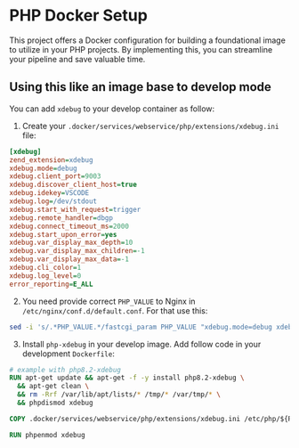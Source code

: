 # PHP Docker Setup

This project offers a Docker configuration for building a foundational image to utilize in your PHP projects. By implementing this, you can streamline your pipeline and save valuable time.

## Using this like an image base to develop mode
You can add `xdebug` to your develop container as follow:

1. Create your `.docker/services/webservice/php/extensions/xdebug.ini` file:
```ini
[xdebug]
zend_extension=xdebug
xdebug.mode=debug
xdebug.client_port=9003
xdebug.discover_client_host=true
xdebug.idekey=VSCODE
xdebug.log=/dev/stdout
xdebug.start_with_request=trigger
xdebug.remote_handler=dbgp
xdebug.connect_timeout_ms=2000
xdebug.start_upon_error=yes
xdebug.var_display_max_depth=10
xdebug.var_display_max_children=-1
xdebug.var_display_max_data=-1
xdebug.cli_color=1
xdebug.log_level=0
error_reporting=E_ALL
```

2. You need provide correct `PHP_VALUE` to Nginx in `/etc/nginx/conf.d/default.conf`. For that use this:
```bash
sed -i 's/.*PHP_VALUE.*/fastcgi_param PHP_VALUE "xdebug.mode=debug xdebug.start_with_request=trigger xdebug.client_port=9003 xdebug.discover_client_host=true";/' /etc/nginx/conf.d/default.conf
```

3. Install `php-xdebug` in your develop image. Add follow code in your development `Dockerfile`:
```Dockerfile
# example with php8.2-xdebug
RUN apt-get update && apt-get -f -y install php8.2-xdebug \
  && apt-get clean \
  && rm -Rrf /var/lib/apt/lists/* /tmp/* /var/tmp/* \
  && phpdismod xdebug

COPY .docker/services/webservice/php/extensions/xdebug.ini /etc/php/${PHP_VERSION}/mods-available/xdebug.ini

RUN phpenmod xdebug
```